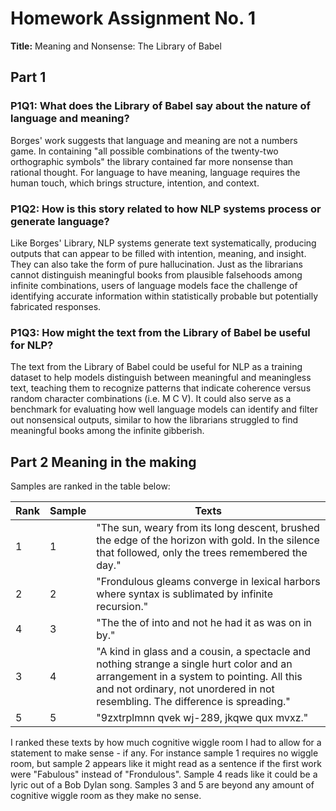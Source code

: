 # Homework Assignment No. 1
**Title:** Meaning and Nonsense: The Library of Babel

## Part 1

### P1Q1: What does the Library of Babel say about the nature of language and meaning?
Borges' work suggests that language and meaning are not a numbers game. In containing "all possible combinations of the twenty-two orthographic symbols" the library contained far more nonsense than rational thought. For language to have meaning, language requires the human touch, which brings structure, intention, and context.

### P1Q2: How is this story related to how NLP systems process or generate language?
Like Borges' Library, NLP systems generate text systematically, producing outputs that can appear to be filled with intention, meaning, and insight. They can also take the form of pure hallucination. Just as the librarians cannot distinguish meaningful books from plausible falsehoods among infinite combinations, users of language models face the challenge of identifying accurate information within statistically probable but potentially fabricated responses. 

### P1Q3: How might the text from the Library of Babel be useful for NLP?
The text from the Library of Babel could be useful for NLP as a training dataset to help models distinguish between meaningful and meaningless text, teaching them to recognize patterns that indicate coherence versus random character combinations (i.e. M C V). It could also serve as a benchmark for evaluating how well language models can identify and filter out nonsensical outputs, similar to how the librarians struggled to find meaningful books among the infinite gibberish.

## Part 2 Meaning in the making

Samples are ranked in the table below:

| Rank | Sample | Texts|
|---|---|---|
| 1 | 1 | "The sun, weary from its long descent, brushed the edge of the horizon with gold. In the silence that followed, only the trees remembered the day." |
| 2 |  2 | "Frondulous gleams converge in lexical harbors where syntax is sublimated by infinite recursion." |
| 4 |  3 | "The the of into and not he had it as was on in by." |
| 3 |  4 | "A kind in glass and a cousin, a spectacle and nothing strange a single hurt color and an arrangement in a system to pointing. All this and not ordinary, not unordered in not resembling. The difference is spreading." |
| 5 |  5 | "9zxtrplmnn qvek wj-289, jkqwe qux mvxz." |

I ranked these texts by how much cognitive wiggle room I had to allow for a statement to make sense - if any. For instance sample 1 requires no wiggle room, but sample 2 appears like it might read as a sentence if the first work were "Fabulous" instead of "Frondulous". Sample 4 reads like it could be a lyric out of a Bob Dylan song. Samples 3 and 5 are beyond any amount of cognitive wiggle room as they make no sense. 
